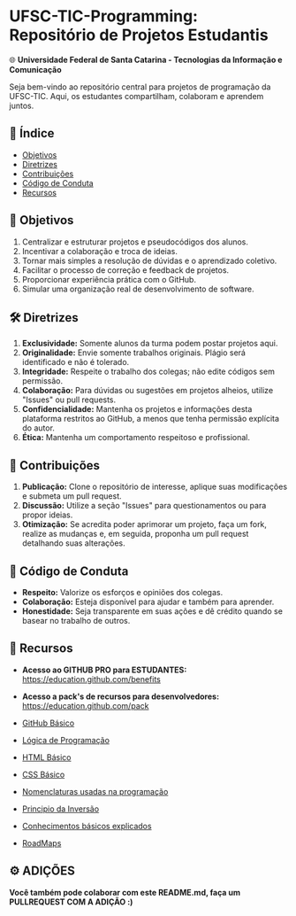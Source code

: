 
# UFSC-TIC-Programming: Repositório de Projetos Estudantis

🌐 **Universidade Federal de Santa Catarina - Tecnologias da Informação e Comunicação**

Seja bem-vindo ao repositório central para projetos de programação da UFSC-TIC. Aqui, os estudantes compartilham, colaboram e aprendem juntos.

## 📌 Índice
- [Objetivos](#objetivos)
- [Diretrizes](#diretrizes)
- [Contribuições](#contribuições)
- [Código de Conduta](#código-de-conduta)
- [Recursos](#recursos)

## 🎯 Objetivos
1. Centralizar e estruturar projetos e pseudocódigos dos alunos.
2. Incentivar a colaboração e troca de ideias.
3. Tornar mais simples a resolução de dúvidas e o aprendizado coletivo.
4. Facilitar o processo de correção e feedback de projetos.
5. Proporcionar experiência prática com o GitHub.
6. Simular uma organização real de desenvolvimento de software.

## 🛠 Diretrizes
1. **Exclusividade:** Somente alunos da turma podem postar projetos aqui.
2. **Originalidade:** Envie somente trabalhos originais. Plágio será identificado e não é tolerado.
3. **Integridade:** Respeite o trabalho dos colegas; não edite códigos sem permissão.
4. **Colaboração:** Para dúvidas ou sugestões em projetos alheios, utilize "Issues" ou pull requests.
5. **Confidencialidade:** Mantenha os projetos e informações desta plataforma restritos ao GitHub, a menos que tenha permissão explícita do autor.
6. **Ética:** Mantenha um comportamento respeitoso e profissional.

## 🚀 Contribuições
1. **Publicação:** Clone o repositório de interesse, aplique suas modificações e submeta um pull request.
2. **Discussão:** Utilize a seção "Issues" para questionamentos ou para propor ideias.
3. **Otimização:** Se acredita poder aprimorar um projeto, faça um fork, realize as mudanças e, em seguida, proponha um pull request detalhando suas alterações.

## 🤝 Código de Conduta
- **Respeito:** Valorize os esforços e opiniões dos colegas.
- **Colaboração:** Esteja disponível para ajudar e também para aprender.
- **Honestidade:** Seja transparente em suas ações e dê crédito quando se basear no trabalho de outros.

## 🔗 Recursos
- **Acesso ao GITHUB PRO para ESTUDANTES:** https://education.github.com/benefits
- **Acesso a pack's de recursos para desenvolvedores:** https://education.github.com/pack

- [GitHub Básico](https://youtu.be/kB5e-gTAl_s?si=4g1d5kZhDYs0L2Pv)
- [Lógica de Programação](https://www.youtube.com/watch?v=8mei6uVttho&list=PLHz_AreHm4dmSj0MHol_aoNYCSGFqvfXV)
- [HTML Básico](https://www.youtube.com/watch?v=sj0p9O85AIg&list=PL2Fdisxwzt_cajoGVWTx44wM6Ht09QJ3A)
- [CSS Básico](https://www.youtube.com/watch?v=HtVRRHoASes&list=PL2Fdisxwzt_f5C7Mv0kg1EAHhy2VJLf1c)
- [Nomenclaturas usadas na programação](https://youtu.be/BTENKdRVS2U?si=AEpl0tjcP1xIKAbM&t=102)
- [Principio da Inversão](https://youtu.be/jtzBhKkUKXs?si=q9hi8Ow-RgKIFn-X)
- [Conhecimentos básicos explicados](https://youtu.be/sx4hAHhO9CY?si=l17QmPwV7JMAkwqw)
- [RoadMaps](https://roadmap.sh/)

## ⚙ ADIÇÕES
**Você também pode colaborar com este README.md, faça um PULLREQUEST COM A ADIÇÃO :)**
